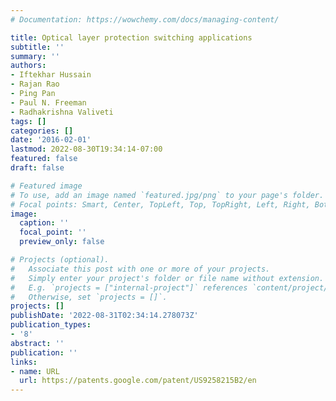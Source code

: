 ```yaml
---
# Documentation: https://wowchemy.com/docs/managing-content/

title: Optical layer protection switching applications
subtitle: ''
summary: ''
authors:
- Iftekhar Hussain
- Rajan Rao
- Ping Pan
- Paul N. Freeman
- Radhakrishna Valiveti
tags: []
categories: []
date: '2016-02-01'
lastmod: 2022-08-30T19:34:14-07:00
featured: false
draft: false

# Featured image
# To use, add an image named `featured.jpg/png` to your page's folder.
# Focal points: Smart, Center, TopLeft, Top, TopRight, Left, Right, BottomLeft, Bottom, BottomRight.
image:
  caption: ''
  focal_point: ''
  preview_only: false

# Projects (optional).
#   Associate this post with one or more of your projects.
#   Simply enter your project's folder or file name without extension.
#   E.g. `projects = ["internal-project"]` references `content/project/deep-learning/index.md`.
#   Otherwise, set `projects = []`.
projects: []
publishDate: '2022-08-31T02:34:14.278073Z'
publication_types:
- '8'
abstract: ''
publication: ''
links:
- name: URL
  url: https://patents.google.com/patent/US9258215B2/en
---
```

